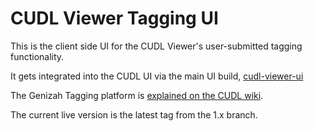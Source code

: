 # CUDL Viewer Tagging UI

This is the client side UI for the CUDL Viewer's user-submitted tagging
functionality.

It gets integrated into the CUDL UI via the main UI build, 
[cudl-viewer-ui](https://bitbucket.org/CUDL/cudl-viewer-ui)

The Genizah Tagging platform is 
[explained on the CUDL wiki](https://wiki.cam.ac.uk/cudl-docs/Genizah_Annotation).

The current live version is the latest tag from the 1.x branch. 
